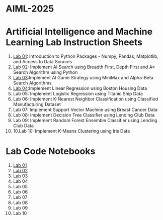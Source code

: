 # AIML-2025
# Artificial Intelligence and Machine Learning Lab Instruction Sheets
1. [Lab 01](https://github.com/MalyalaAnand/AIML-2025/blob/main/AIML_A1.pdf): Introduction to Python Packages - Numpy, Pandas, Matplotlib, and Access to Data Sources
2. [Lab 02](https://github.com/MalyalaAnand/AIML-2025/blob/main/AIML_A2.pdf): Implement AI Search using Breadth First, Depth First and A* Search Algorithm using Python
3. [Lab 03](https://github.com/MalyalaAnand/AIML-2025/blob/main/AIML_A3.pdf):Implement AI Game Strategy using MiniMax and Alpha-Beta Search Algorithms
4. [Lab 04](https://github.com/MalyalaAnand/AIML-2025/blob/main/AIML_A4.pdf):Implement Linear Regression using Boston Housing Data
5. Lab 05: Implement Logistic Regression using Titanic Ship Data
6. Lab 06: Implement K-Nearest Neighbor Classification using Classified Manufacturing Dataset
7. Lab 07: Implement Support Vector Machine using Breast Cancer Data
8. Lab 08: Implement Decision Tree Classifier using Lending Club Data
9. Lab 09: Implement Random Forest Ensemble Classifier using Lending Club Data
10. 10.Lab 10: Implement K-Means Clustering using Iris Data
# Lab Code Notebooks    
1. [Lab 01](https://github.com/MalyalaAnand/AIML-2025/blob/main/Lab_01_AIML.ipynb)
2. [Lab 02](https://github.com/MalyalaAnand/AIML-2025/blob/main/Lab_02_AIML.ipynb)
3. [Lab 03](https://github.com/MalyalaAnand/AIML-2025/blob/main/Lab_03_AIML.ipynb)
4. Lab 04
5. Lab 05
6. Lab 06
7. Lab 07
8. Lab 08
9. Lab 09
10. Lab 10
